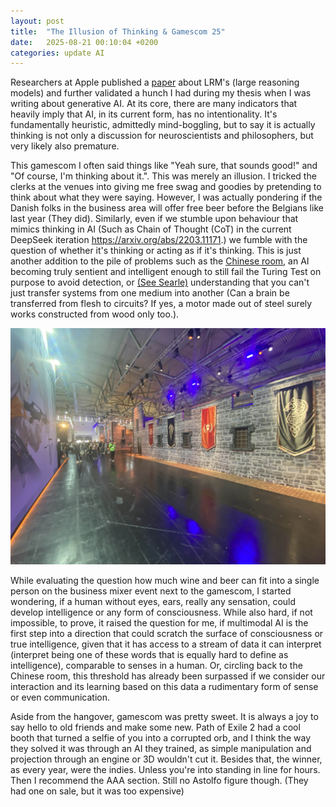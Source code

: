 ```yaml
---
layout: post
title:  "The Illusion of Thinking & Gamescom 25"
date:   2025-08-21 00:10:04 +0200
categories: update AI
---
```


Researchers at Apple published a [paper](https://ml-site.cdn-apple.com/papers/the-illusion-of-thinking.pdf) about LRM's (large reasoning models) and further validated a hunch I had during my thesis when I was writing about generative AI.
At its core, there are many indicators that heavily imply that AI, in its current form, has no intentionality. It's fundamentally heuristic, admittedly mind-boggling, but to say it is actually thinking is not only a discussion for neuroscientists and philosophers, but very likely also premature. 

This gamescom I often said things like "Yeah sure, that sounds good!" and "Of course, I'm thinking about it.". This was merely an illusion. I tricked the clerks at the venues into giving me free swag and goodies by pretending to think about what they were saying. However, I was actually pondering if the Danish folks in the business area will offer free beer before the Belgians like last year (They did). Similarly, even if we stumble upon behaviour that mimics thinking in AI (Such as Chain of Thought (CoT) in the current DeepSeek iteration https://arxiv.org/abs/2203.11171.) we fumble with the question of whether it's thinking or acting as if it's thinking. This is just another addition to the pile of problems such as the [Chinese room](https://en.wikipedia.org/wiki/Chinese_room), an AI becoming truly sentient and intelligent enough to still fail the Turing Test on purpose to avoid detection, or [(See Searle)](https://mitpress.mit.edu/9780262691543/the-rediscovery-of-the-mind/) understanding that you can't just transfer systems from one medium into another (Can a brain be transferred from flesh to circuits? If yes, a motor made out of steel surely works constructed from wood only too.).

![A random hallway because I didn't really take many pictures this time.](/images/220825_gamescom.jpg)

While evaluating the question how much wine and beer can fit into a single person on the business mixer event next to the gamescom, I started wondering, if a human without eyes, ears, really any sensation, could develop intelligence or any form of consciousness. While also hard, if not impossible, to prove, it raised the question for me, if multimodal AI is the first step into a direction that could scratch the surface of consciousness or true intelligence, given that it has access to a stream of data it can interpret (interpret being one of these words that is equally hard to define as intelligence), comparable to senses in a human. Or, circling back to the Chinese room, this threshold has already been surpassed if we consider our interaction and its learning based on this data a rudimentary form of sense or even communication.

Aside from the hangover, gamescom was pretty sweet. It is always a joy to say hello to old friends and make some new. Path of Exile 2 had a cool booth that turned a selfie of you into a corrupted orb, and I think the way they solved it was through an AI they trained, as simple manipulation and projection through an engine or 3D wouldn't cut it.
Besides that, the winner, as every year, were the indies. Unless you're into standing in line for hours. Then I recommend the AAA section. Still no Astolfo figure though. (They had one on sale, but it was too expensive)

